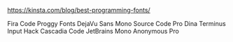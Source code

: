 https://kinsta.com/blog/best-programming-fonts/

Fira Code
Proggy Fonts
DejaVu Sans Mono
Source Code Pro
Dina
Terminus
Input
Hack
Cascadia Code
JetBrains Mono
Anonymous Pro

